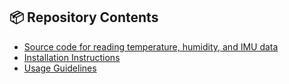 ## 📦 Repository Contents

- [Source code for reading temperature, humidity, and IMU data](SourceCode.md)
- [Installation Instructions](installationinstructions.md)
- [Usage Guidelines](USAGE.md)

